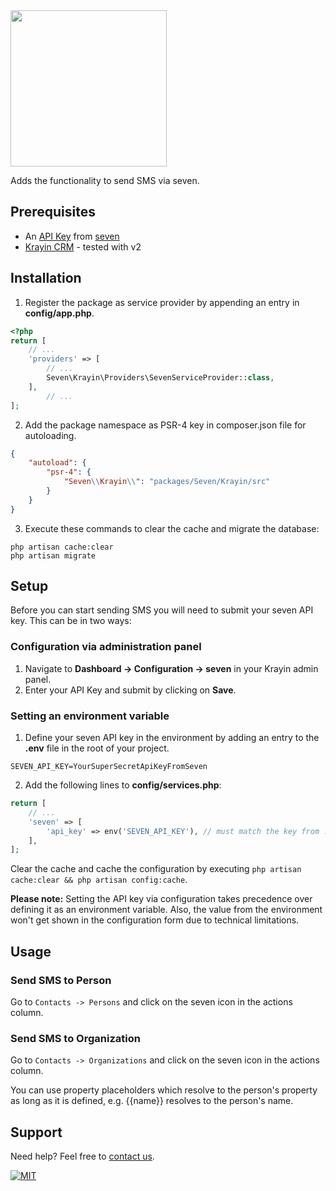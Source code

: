 <img src="https://www.seven.io/wp-content/uploads/Logo.svg" width="250" />

Adds the functionality to send SMS via seven.

## Prerequisites

- An [API Key](https://help.seven.io/en/api-key-access) from [seven](https://www.seven.io)
- [Krayin CRM](https://krayincrm.com/) - tested with v2

## Installation

1. Register the package as service provider by appending an entry in **config/app.php**.

```php
<?php
return [
    // ...
    'providers' => [
        // ...
        Seven\Krayin\Providers\SevenServiceProvider::class,
    ],
        // ...
];
```

2. Add the package namespace as PSR-4 key in composer.json file for autoloading.

```json
{
    "autoload": {
        "psr-4": {
            "Seven\\Krayin\\": "packages/Seven/Krayin/src"
        }
    }
}
```

3. Execute these commands to clear the cache and migrate the database:

```
php artisan cache:clear
php artisan migrate
```

## Setup

Before you can start sending SMS you will need to submit your seven API key. This can be
in two ways:

### Configuration via administration panel

1. Navigate to **Dashboard -> Configuration -> seven** in your Krayin admin panel.
2. Enter your API Key and submit by clicking on **Save**.

### Setting an environment variable

1. Define your seven API key in the environment by adding an entry to the **.env** file in
   the root of your project.

```dotenv
SEVEN_API_KEY=YourSuperSecretApiKeyFromSeven
```

2. Add the following lines to **config/services.php**:

```php
return [
    // ...
    'seven' => [
        'api_key' => env('SEVEN_API_KEY'), // must match the key from .env file added in the previous step
    ],
];
```

Clear the cache and cache the configuration by executing
`php artisan cache:clear && php artisan config:cache`.

**Please note:** Setting the API key via configuration takes precedence over defining it
as an environment variable. Also, the value from the environment won't get shown in the
configuration form due to technical limitations.

## Usage

### Send SMS to Person

Go to `Contacts -> Persons` and click on the seven icon in the actions column.

### Send SMS to Organization

Go to `Contacts -> Organizations` and click on the seven icon in the actions column.

You can use property placeholders which resolve to the person's property as long as it is
defined, e.g. {{name}} resolves to the person's name.

## Support

Need help? Feel free to [contact us](https://www.seven.io/en/company/contact).

[![MIT](https://img.shields.io/badge/License-MIT-teal.svg)](LICENSE)
